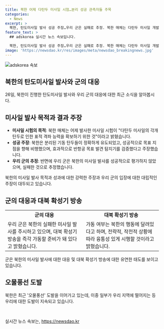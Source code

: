 ```yaml
---
title: 북한 어제 다탄두 미사일 시험…분리 성공 관측자들 주목
categories:
  - News
excerpt: >
  북한, 탄도미사일 발사 성공 주장…우리 군은 실패로 추정. 북한 매체는 다탄두 미사일 개발을 위한 시험으로 설명. 시험에서 기동 탄두가 목표로 정확히 유도됐다고 주장. 합참은 5시 30분쯤 평양 일대에서 실패한 탄도미사일 발사를 확인. 또한, 북한은 오물풍선 도발도 이어가고 있으며, 군은 대북 확성기 방송을 즉각 가동할 준비가 돼 있다고 전했습니다.
feature_text: >
  ## adskorea 실시간 뉴스 속보입니다.

  북한, 탄도미사일 발사 성공 주장…우리 군은 실패로 추정. 북한 매체는 다탄두 미사일 개발을 위한 시험으로 설명. 시험에서 기동 탄두가 목표로 정확히 유도됐다고 주장. 합참은 5시 30분쯤 평양 일대에서 실패한 탄도미사일 발사를 확인. 또한, 북한은 오물풍선 도발도 이어가고 있으며, 군은 대북 확성기 방송을 즉각 가동할 준비가 돼 있다고 전했습니다.
image: 'https://newsdao.kr/res/images/meta/newsdao_breakingnews.jpg'
---
```


<p><img src="https://newsdao.kr/res/images/meta/newsdao_breakingnews.jpg" alt="adskorea 속보" /></p>

<h2 data-ke-size="size26">북한의 탄도미사일 발사와 군의 대응</h2>

<p data-ke-size="size16">26일, 북한이 진행한 탄도미사일 발사와 우리 군의 대응에 대한 최근 소식을 알아봅시다.</p>

<h2 data-ke-size="size24">미사일 발사 목적과 결과 주장</h2>

<ul>
  <li><b>미사일 시험의 목적</b>: 북한 매체는 어제 발사한 미사일 시험이 "다탄두 미사일의 각개 탄두로 인한 표적 격파 능력을 확보하기 위한 것"이라고 밝혔습니다.</li>
  <li><b>성공 주장</b>: 북한은 분리된 기동 탄두들이 정확하게 유도되었고, 성공적으로 목표 지점을 향해 비행했으며, 효과적으로 반항공 목표 발견 탐지기를 검증했다고 주장했습니다.</li>
  <li><b>우리 군의 추정</b>: 반면에 우리 군은 북한의 미사일 발사를 성공적으로 평가하지 않았으며, 실패한 것으로 추정했습니다.</li>
</ul>

<p data-ke-size="size16">북한의 미사일 발사 목적과 성과에 대한 강력한 주장과 우리 군의 입장에 대한 대립적인 주장이 대두되고 있습니다.</p>

<h2 data-ke-size="size24">군의 대응과 대북 확성기 방송</h2>

<table>
  <tr>
    <td style="text-align: center; height: 17px;"><b>군의 대응</b></td>
    <td style="text-align: center; height: 17px;"><b>대북 확성기 방송</b></td>
  </tr>
  <tr>
    <td>우리 군은 북한의 실패한 미사일 발사를 주시하고 있으며, 대북 확성기 방송을 즉각 가동할 준비가 돼 있다고 밝혔습니다.</td>
    <td>가동 여부는 북한의 행동에 달려있다고 하며, 전략적, 작전적 상황에 따라 융통성 있게 시행할 것이라고 밝혔습니다.</td>
  </tr>
</table>

<p data-ke-size="size16">군은 북한의 미사일 발사에 대한 대응 및 대북 확성기 방송에 대한 유연한 태도를 보이고 있습니다.</p>

<h2 data-ke-size="size24">오물풍선 도발</h2>

<p data-ke-size="size16">북한은 최근 '오물풍선' 도발을 이어가고 있는데, 이중 일부가 우리 지역에 떨어지는 등 우리에 대한 도발이 지속되고 있습니다.</p>

<p data-ke-size="size16">&nbsp;</p>
실시간 뉴스 속보는, <a href="https://newsdao.kr" rel="dofollow">https://newsdao.kr</a>


